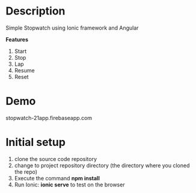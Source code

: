 # Description
Simple Stopwatch using Ionic framework and Angular

**Features**

 1. Start 
 2. Stop 
 3. Lap
 4. Resume
 5. Reset

# Demo 
stopwatch-21app.firebaseapp.com

# Initial setup
1. clone the source code repository 
2. change to project repository directory (the directory where you cloned the repo)
3. Execute the command **npm install**
4. Run Ionic: **ionic serve** to test on the browser
